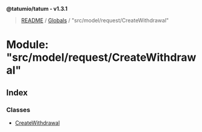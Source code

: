**@tatumio/tatum - v1.3.1**

> [README](../README.md) / [Globals](../globals.md) / "src/model/request/CreateWithdrawal"

# Module: "src/model/request/CreateWithdrawal"

## Index

### Classes

* [CreateWithdrawal](../classes/_src_model_request_createwithdrawal_.createwithdrawal.md)
